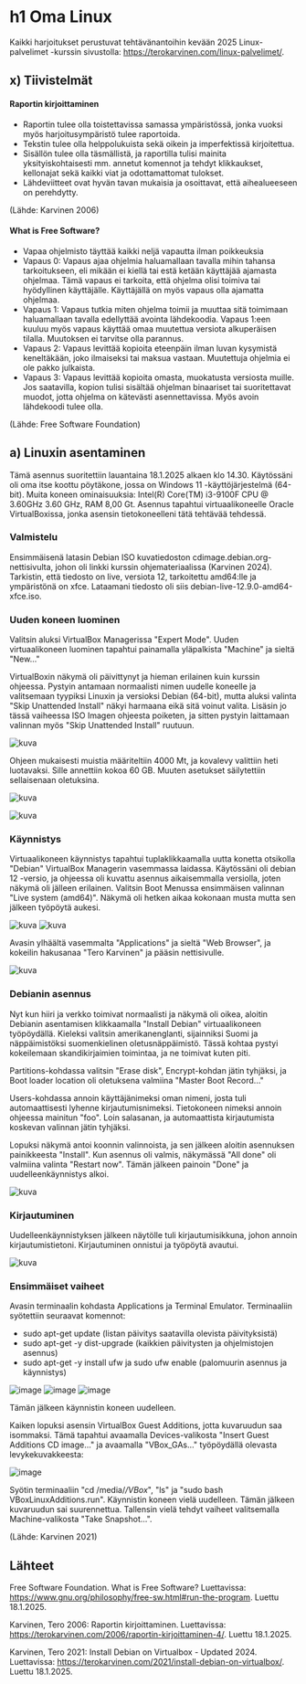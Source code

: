 # h1 Oma Linux

Kaikki harjoitukset perustuvat tehtävänantoihin kevään 2025 Linux-palvelimet -kurssin sivustolla: https://terokarvinen.com/linux-palvelimet/.

## x) Tiivistelmät

#### Raportin kirjoittaminen

- Raportin tulee olla toistettavissa samassa ympäristössä, jonka vuoksi myös harjoitusympäristö tulee raportoida.
- Tekstin tulee olla helppolukuista sekä oikein ja imperfektissä kirjoitettua.
- Sisällön tulee olla täsmällistä, ja raportilla tulisi mainita yksityiskohtaisesti mm. annetut komennot ja tehdyt klikkaukset, kellonajat sekä kaikki viat ja odottamattomat tulokset.
- Lähdeviitteet ovat hyvän tavan mukaisia ja osoittavat, että aihealueeseen on perehdytty.
  
(Lähde: Karvinen 2006)

#### What is Free Software?

- Vapaa ohjelmisto täyttää kaikki neljä vapautta ilman poikkeuksia
- Vapaus 0: Vapaus ajaa ohjelmia haluamallaan tavalla mihin tahansa tarkoitukseen, eli mikään ei kiellä tai estä ketään käyttäjää ajamasta ohjelmaa. Tämä vapaus ei tarkoita, että ohjelma olisi toimiva tai hyödyllinen käyttäjälle. Käyttäjällä on myös vapaus olla ajamatta ohjelmaa.
- Vapaus 1: Vapaus tutkia miten ohjelma toimii ja muuttaa sitä toimimaan haluamallaan tavalla edellyttää avointa lähdekoodia. Vapaus 1:een kuuluu myös vapaus käyttää omaa muutettua versiota alkuperäisen tilalla. Muutoksen ei tarvitse olla parannus. 
- Vapaus 2: Vapaus levittää kopioita eteenpäin ilman luvan kysymistä keneltäkään, joko ilmaiseksi tai maksua vastaan. Muutettuja ohjelmia ei ole pakko julkaista.
- Vapaus 3: Vapaus levittää kopioita omasta, muokatusta versiosta muille. Jos saatavilla, kopion tulisi sisältää ohjelman binaariset tai suoritettavat muodot, jotta ohjelma on kätevästi asennettavissa. Myös avoin lähdekoodi tulee olla.

(Lähde: Free Software Foundation)

## a) Linuxin asentaminen

Tämä asennus suoritettiin lauantaina 18.1.2025 alkaen klo 14.30. Käytössäni oli oma itse koottu pöytäkone, jossa on Windows 11 -käyttöjärjestelmä (64-bit). Muita koneen ominaisuuksia: Intel(R) Core(TM) i3-9100F CPU @ 3.60GHz 3.60 GHz, RAM 8,00 Gt. Asennus tapahtui virtuaalikoneelle Oracle VirtualBoxissa, jonka asensin tietokoneelleni tätä tehtävää tehdessä.

### Valmistelu

Ensimmäisenä latasin Debian ISO kuvatiedoston cdimage.debian.org-nettisivulta, johon oli linkki kurssin ohjemateriaalissa (Karvinen 2024). Tarkistin, että tiedosto on live, versiota 12, tarkoitettu amd64:lle ja ympäristönä on xfce. Lataamani tiedosto oli siis debian-live-12.9.0-amd64-xfce.iso. 

### Uuden koneen luominen

Valitsin aluksi VirtualBox Managerissa "Expert Mode". Uuden virtuaalikoneen luominen tapahtui painamalla yläpalkista "Machine" ja sieltä "New..."

VirtualBoxin näkymä oli päivittynyt ja hieman erilainen kuin kurssin ohjeessa. Pystyin antamaan normaalisti nimen uudelle koneelle ja valitsemaan tyypiksi Linuxin ja versioksi Debian (64-bit), mutta aluksi valinta "Skip Unattended Install" näkyi harmaana eikä sitä voinut valita. Lisäsin jo tässä vaiheessa ISO Imagen ohjeesta poiketen, ja sitten pystyin laittamaan valinnan myös "Skip Unattended Install" ruutuun. 

![kuva](https://github.com/user-attachments/assets/d260e149-50b5-4989-8816-7d08f4fb8427)

Ohjeen mukaisesti muistia määriteltiin 4000 Mt, ja kovalevy valittiin heti luotavaksi. Sille annettiin kokoa 60 GB. Muuten asetukset säilytettiin sellaisenaan oletuksina.

![kuva](https://github.com/user-attachments/assets/eec7aba9-3fb6-426f-a255-7d4c3df58a99)

![kuva](https://github.com/user-attachments/assets/9516886c-5f40-4066-8558-1b86a2bf900e)

### Käynnistys

Virtuaalikoneen käynnistys tapahtui tuplaklikkaamalla uutta konetta otsikolla "Debian" VirtualBox Managerin vasemmassa laidassa. Käytössäni oli debian 12 -versio, ja ohjeessa oli kuvattu asennus aikaisemmalla versiolla, joten näkymä oli jälleen erilainen. Valitsin Boot Menussa ensimmäisen valinnan "Live system (amd64)". Näkymä oli hetken aikaa kokonaan musta mutta sen jälkeen työpöytä aukesi.

![kuva](https://github.com/user-attachments/assets/eabee75c-663b-4b7a-8649-59f32d40ad85)
![kuva](https://github.com/user-attachments/assets/14270015-3c46-4baf-8a2b-ea94383b3e8f)

Avasin ylhäältä vasemmalta "Applications" ja sieltä "Web Browser", ja kokeilin hakusanaa "Tero Karvinen" ja pääsin nettisivulle.

![kuva](https://github.com/user-attachments/assets/69814421-a273-4d69-a71d-a0b49cd9a8ff)

### Debianin asennus

Nyt kun hiiri ja verkko toimivat normaalisti ja näkymä oli oikea, aloitin Debianin asentamisen klikkaamalla "Install Debian" virtuaalikoneen työpöydällä. Kieleksi valitsin amerikanenglanti, sijainniksi Suomi ja näppäimistöksi suomenkielinen oletusnäppäimistö. Tässä kohtaa pystyi kokeilemaan skandikirjaimien toimintaa, ja ne toimivat kuten piti.

Partitions-kohdassa valitsin "Erase disk", Encrypt-kohdan jätin tyhjäksi, ja Boot loader location oli oletuksena valmiina "Master Boot Record..."

Users-kohdassa annoin käyttäjänimeksi oman nimeni, josta tuli automaattisesti lyhenne kirjautumisnimeksi. Tietokoneen nimeksi annoin ohjeessa mainitun "foo". Loin salasanan, ja automaattista kirjautumista koskevan valinnan jätin tyhjäksi.

Lopuksi näkymä antoi koonnin valinnoista, ja sen jälkeen aloitin asennuksen painikkeesta "Install". Kun asennus oli valmis, näkymässä "All done" oli valmiina valinta "Restart now". Tämän jälkeen painoin "Done" ja uudelleenkäynnistys alkoi.

![kuva](https://github.com/user-attachments/assets/f1420313-c4f9-4bfb-82f7-9aef52190d11)

### Kirjautuminen

Uudelleenkäynnistyksen jälkeen näytölle tuli kirjautumisikkuna, johon annoin kirjautumistietoni. Kirjautuminen onnistui ja työpöytä avautui. 

![kuva](https://github.com/user-attachments/assets/4653640b-6dc6-4a77-80e5-e42a48e012af)

### Ensimmäiset vaiheet

Avasin terminaalin kohdasta Applications ja Terminal Emulator. Terminaaliin syötettiin seuraavat komennot: 
- sudo apt-get update (listan päivitys saatavilla olevista päivityksistä)
- sudo apt-get -y dist-upgrade (kaikkien päivitysten ja ohjelmistojen asennus)
- sudo apt-get -y install ufw ja sudo ufw enable (palomuurin asennus ja käynnistys)

![image](https://github.com/user-attachments/assets/122d5669-a213-4258-9789-529367ca9e80)
![image](https://github.com/user-attachments/assets/ca63af79-97f5-45af-ab92-5c7dc8492018)
![image](https://github.com/user-attachments/assets/5632f09b-d60d-41b7-8245-ffe33ce20ad2)

Tämän jälkeen käynnistin koneen uudelleen.

Kaiken lopuksi asensin VirtualBox Guest Additions, jotta kuvaruudun saa isommaksi. Tämä tapahtui avaamalla Devices-valikosta "Insert Guest Additions CD image..." ja avaamalla "VBox_GAs..." työpöydällä olevasta levykekuvakkeesta:

![image](https://github.com/user-attachments/assets/2216137e-f5b3-47ae-a0c4-99f9ec62fa22)

Syötin terminaaliin "cd /media/*/VBox*", "ls" ja "sudo bash VBoxLinuxAdditions.run". Käynnistin koneen vielä uudelleen. Tämän jälkeen kuvaruudun sai suurennettua. Tallensin vielä tehdyt vaiheet valitsemalla Machine-valikosta "Take Snapshot...".

(Lähde: Karvinen 2021)

## Lähteet
Free Software Foundation. What is Free Software? Luettavissa: https://www.gnu.org/philosophy/free-sw.html#run-the-program. Luettu 18.1.2025.

Karvinen, Tero 2006: Raportin kirjoittaminen. Luettavissa: https://terokarvinen.com/2006/raportin-kirjoittaminen-4/. Luettu 18.1.2025.

Karvinen, Tero 2021: Install Debian on Virtualbox - Updated 2024. Luettavissa: https://terokarvinen.com/2021/install-debian-on-virtualbox/. Luettu 18.1.2025.
